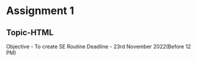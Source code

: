 # Assignment 1
## Topic-HTML
 Objective - To create SE Routine
 Deadline - 23rd November 2022(Before 12 PM)